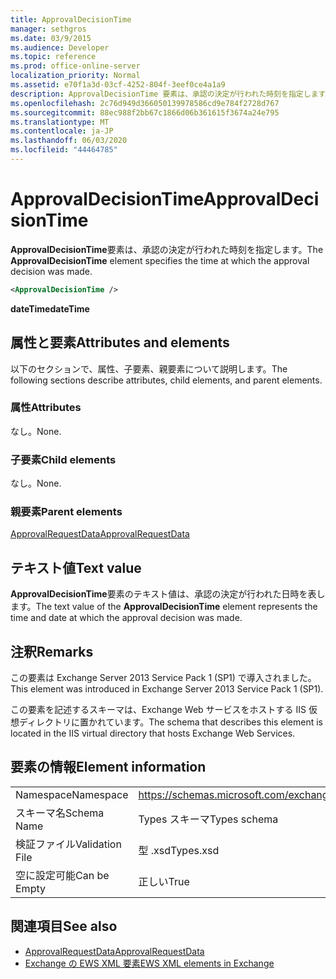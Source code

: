 ```yaml
---
title: ApprovalDecisionTime
manager: sethgros
ms.date: 03/9/2015
ms.audience: Developer
ms.topic: reference
ms.prod: office-online-server
localization_priority: Normal
ms.assetid: e70f1a3d-03cf-4252-804f-3eef0ce4a1a9
description: ApprovalDecisionTime 要素は、承認の決定が行われた時刻を指定します。
ms.openlocfilehash: 2c76d949d366050139978586cd9e784f2728d767
ms.sourcegitcommit: 88ec988f2bb67c1866d06b361615f3674a24e795
ms.translationtype: MT
ms.contentlocale: ja-JP
ms.lasthandoff: 06/03/2020
ms.locfileid: "44464785"
---
```

# <a name="approvaldecisiontime"></a><span data-ttu-id="00f4f-103">ApprovalDecisionTime</span><span class="sxs-lookup"><span data-stu-id="00f4f-103">ApprovalDecisionTime</span></span>

<span data-ttu-id="00f4f-104">**ApprovalDecisionTime**要素は、承認の決定が行われた時刻を指定します。</span><span class="sxs-lookup"><span data-stu-id="00f4f-104">The **ApprovalDecisionTime** element specifies the time at which the approval decision was made.</span></span> 
  
```XML
<ApprovalDecisionTime />
```

 <span data-ttu-id="00f4f-105">**dateTime**</span><span class="sxs-lookup"><span data-stu-id="00f4f-105">**dateTime**</span></span>
## <a name="attributes-and-elements"></a><span data-ttu-id="00f4f-106">属性と要素</span><span class="sxs-lookup"><span data-stu-id="00f4f-106">Attributes and elements</span></span>

<span data-ttu-id="00f4f-107">以下のセクションで、属性、子要素、親要素について説明します。</span><span class="sxs-lookup"><span data-stu-id="00f4f-107">The following sections describe attributes, child elements, and parent elements.</span></span>
  
### <a name="attributes"></a><span data-ttu-id="00f4f-108">属性</span><span class="sxs-lookup"><span data-stu-id="00f4f-108">Attributes</span></span>

<span data-ttu-id="00f4f-109">なし。</span><span class="sxs-lookup"><span data-stu-id="00f4f-109">None.</span></span>
  
### <a name="child-elements"></a><span data-ttu-id="00f4f-110">子要素</span><span class="sxs-lookup"><span data-stu-id="00f4f-110">Child elements</span></span>

<span data-ttu-id="00f4f-111">なし。</span><span class="sxs-lookup"><span data-stu-id="00f4f-111">None.</span></span>
  
### <a name="parent-elements"></a><span data-ttu-id="00f4f-112">親要素</span><span class="sxs-lookup"><span data-stu-id="00f4f-112">Parent elements</span></span>

[<span data-ttu-id="00f4f-113">ApprovalRequestData</span><span class="sxs-lookup"><span data-stu-id="00f4f-113">ApprovalRequestData</span></span>](approvalrequestdata.md)
  
## <a name="text-value"></a><span data-ttu-id="00f4f-114">テキスト値</span><span class="sxs-lookup"><span data-stu-id="00f4f-114">Text value</span></span>

<span data-ttu-id="00f4f-115">**ApprovalDecisionTime**要素のテキスト値は、承認の決定が行われた日時を表します。</span><span class="sxs-lookup"><span data-stu-id="00f4f-115">The text value of the **ApprovalDecisionTime** element represents the time and date at which the approval decision was made.</span></span> 
  
## <a name="remarks"></a><span data-ttu-id="00f4f-116">注釈</span><span class="sxs-lookup"><span data-stu-id="00f4f-116">Remarks</span></span>

<span data-ttu-id="00f4f-117">この要素は Exchange Server 2013 Service Pack 1 (SP1) で導入されました。</span><span class="sxs-lookup"><span data-stu-id="00f4f-117">This element was introduced in Exchange Server 2013 Service Pack 1 (SP1).</span></span>
  
<span data-ttu-id="00f4f-118">この要素を記述するスキーマは、Exchange Web サービスをホストする IIS 仮想ディレクトリに置かれています。</span><span class="sxs-lookup"><span data-stu-id="00f4f-118">The schema that describes this element is located in the IIS virtual directory that hosts Exchange Web Services.</span></span>
  
## <a name="element-information"></a><span data-ttu-id="00f4f-119">要素の情報</span><span class="sxs-lookup"><span data-stu-id="00f4f-119">Element information</span></span>

|||
|:-----|:-----|
|<span data-ttu-id="00f4f-120">Namespace</span><span class="sxs-lookup"><span data-stu-id="00f4f-120">Namespace</span></span>  <br/> |https://schemas.microsoft.com/exchange/services/2006/types  <br/> |
|<span data-ttu-id="00f4f-121">スキーマ名</span><span class="sxs-lookup"><span data-stu-id="00f4f-121">Schema Name</span></span>  <br/> |<span data-ttu-id="00f4f-122">Types スキーマ</span><span class="sxs-lookup"><span data-stu-id="00f4f-122">Types schema</span></span>  <br/> |
|<span data-ttu-id="00f4f-123">検証ファイル</span><span class="sxs-lookup"><span data-stu-id="00f4f-123">Validation File</span></span>  <br/> |<span data-ttu-id="00f4f-124">型 .xsd</span><span class="sxs-lookup"><span data-stu-id="00f4f-124">Types.xsd</span></span>  <br/> |
|<span data-ttu-id="00f4f-125">空に設定可能</span><span class="sxs-lookup"><span data-stu-id="00f4f-125">Can be Empty</span></span>  <br/> |<span data-ttu-id="00f4f-126">正しい</span><span class="sxs-lookup"><span data-stu-id="00f4f-126">True</span></span>  <br/> |
   
## <a name="see-also"></a><span data-ttu-id="00f4f-127">関連項目</span><span class="sxs-lookup"><span data-stu-id="00f4f-127">See also</span></span>

- [<span data-ttu-id="00f4f-128">ApprovalRequestData</span><span class="sxs-lookup"><span data-stu-id="00f4f-128">ApprovalRequestData</span></span>](approvalrequestdata.md)
- [<span data-ttu-id="00f4f-129">Exchange の EWS XML 要素</span><span class="sxs-lookup"><span data-stu-id="00f4f-129">EWS XML elements in Exchange</span></span>](ews-xml-elements-in-exchange.md)

